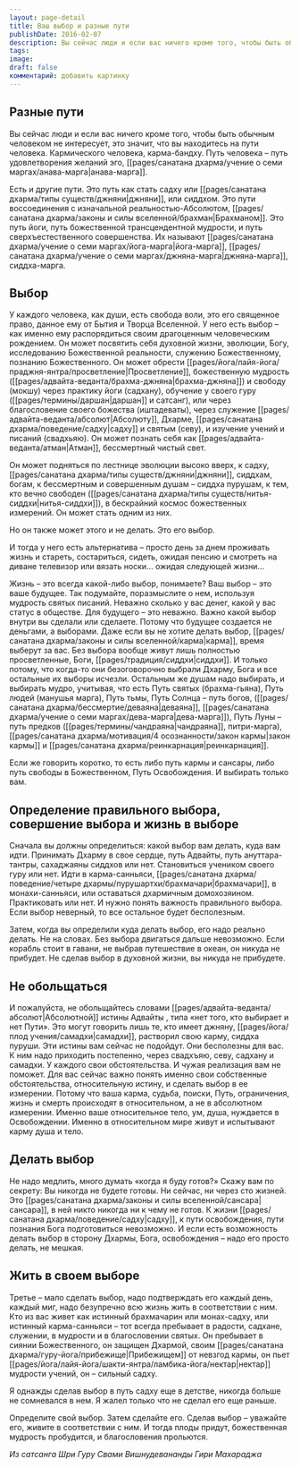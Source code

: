 ```yaml
---
layout: page-detail
title: Ваш выбор и разные пути
publishDate: 2016-02-07
description: Вы сейчас люди и если вас ничего кроме того, чтобы быть обычным человеком не интересует, это значит, что вы находитесь на пути человека. Кармического человека, карма-бандху. Путь человека – путь удовлетворения желаний эго, анава-марга. Но есть и другие пути...
tags: 
image: 
draft: false
комментарий: добавить картинку
---
```


## Разные пути

Вы сейчас люди и если вас ничего кроме того, чтобы быть обычным человеком не интересует, это значит, что вы находитесь на пути человека. Кармического человека, карма-бандху. Путь человека – путь удовлетворения желаний эго, [[pages/санатана дхарма/учение о семи маргах/анава-марга|анава-марга]].

Есть и другие пути. Это путь как стать садху или [[pages/санатана дхарма/типы существ/джняни|джняни]], или сиддхом. Это пути воссоединения с изначальной реальностью-Абсолютом, [[pages/санатана дхарма/законы и силы вселенной/брахман|Брахманом]]. Это путь йоги, путь божественной трансцендентной мудрости, и путь сверхъестественного совершенства. Их называют [[pages/санатана дхарма/учение о семи маргах/йога-марга|йога-марга]], [[pages/санатана дхарма/учение о семи маргах/джняна-марга|джняна-марга]], сиддха-марга.

## Выбор

У каждого человека, как души, есть свобода воли, это его священное право, данное ему от Бытия и Творца Вселенной. У него есть выбор – как именно ему распорядиться своим драгоценным человеческим рождением. Он может посвятить себя духовной жизни, эволюции, Богу, исследованию Божественной реальности, служению Божественному, познанию Божественного. Он может обрести [[pages/йога/лайя-йога/праджня-янтра/просветление|Просветление]], божественную мудрость ([[pages/адвайта-веданта/брахма-джняна|брахма-джняна]]) и свободу (мокшу) через практику йоги (садхану), обучение у своего гуру ([[pages/термины/даршан|даршан]] и сатсанг), или через благословение своего божества (иштадеваты), через служение [[pages/адвайта-веданта/абсолют|Абсолюту]], Дхарме, [[pages/санатана дхарма/поведение/садху|садху]] и святым (севу), и изучение учений и писаний (свадхьяю). Он может познать себя как [[pages/адвайта-веданта/атман|Атман]], бессмертный чистый свет.

Он может подняться по лестнице эволюции высоко вверх, к садху, [[pages/санатана дхарма/типы существ/джняни|джняни]], сиддхам, богам, к бессмертным и совершенным душам – сиддха пурушам, к тем, кто вечно свободен ([[pages/санатана дхарма/типы существ/нитья-сиддхи|нитья-сиддхи]]), в бескрайний космос божественных измерений. Он может стать одним из них.

Но он также может этого и не делать. Это его выбор.

И тогда у него есть альтернатива – просто день за днем проживать жизнь и стареть, состариться, сидеть, ожидая пенсию и смотреть на диване телевизор или вязать носки... ожидая следующей жизни...

Жизнь – это всегда какой-либо выбор, понимаете? Ваш выбор – это ваше будущее. Так подумайте, поразмыслите о нем, используя мудрость святых писаний. Неважно сколько у вас денег, какой у вас статус в обществе. Для будущего – это неважно. Важно какой выбор внутри вы сделали или сделаете. Потому что будущее создается не деньгами, а выборами. Даже если вы не хотите делать выбор, [[pages/санатана дхарма/законы и силы вселенной/карма|карма]], время выберут за вас. Без выбора вообще живут лишь полностью просветленные, Боги, [[pages/традиция/сиддхи|сиддхи]]. И только потому, что когда-то они безоговорочно выбрали Дхарму, Бога и все остальные их выборы исчезли. Остальным же душам надо выбирать, и выбирать мудро, учитывая, что есть Путь святых (брахма-гьяна), Путь людей (манушья марга), Путь тьмы, Путь Солнца – путь богов, ([[pages/санатана дхарма/бессмертие/деваяна|деваяна]], [[pages/санатана дхарма/учение о семи маргах/дева-марга|дева-марга]]), Путь Луны – путь предков ([[pages/термины/чандраяна|чандраяна]], питри-марга), [[pages/санатана дхарма/мотивация/4 осознанности/закон кармы|закон кармы]] и [[pages/санатана дхарма/реинкарнация|реинкарнация]].

Если же говорить коротко, то есть либо путь кармы и сансары, либо путь свободы в Божественном, Путь Освобождения. И выбирать только вам.

## Определение правильного выбора, совершение выбора и жизнь в выборе

Сначала вы должны определиться: какой выбор вам делать, куда вам идти. Принимать Дхарму в свое сердце, путь Адвайты, путь ануттара-тантры, сахаджаяны сиддхов или нет. Становиться учеником своего гуру или нет. Идти в карма-санньяси, [[pages/санатана дхарма/поведение/четыре дхармы/пурушартхи/брахмачари|брахмачари]], в монахи-санньяси, или оставаться дхармичным домохозяином. Практиковать или нет. И нужно понять важность правильного выбора. Если выбор неверный, то все остальное будет бесполезным.

Затем, когда вы определили куда делать выбор, его надо реально делать. Не на словах. Без выбора двигаться дальше невозможно. Если корабль стоит в гавани, не выбрав путешествие в океан, он никуда не прибудет. Не сделав выбор в духовной жизни, вы никуда не прибудете.

## Не обольщаться

И пожалуйста, не обольщайтесь словами [[pages/адвайта-веданта/абсолют|Абсолютной]] истины Адвайты , типа «нет того, кто выбирает и нет Пути». Это могут говорить лишь те, кто имеет джняну, [[pages/йога/плод учения/самадхи|самадхи]], растворил свою карму, сиддха пуруши. Эти истины вам сейчас не подойдут. Они бесполезны для вас. К ним надо приходить постепенно, через свадхъяю, севу, садхану и самадхи. У каждого свои обстоятельства. И чужая реализация вам не поможет. Для вас сейчас важно понять именно свои собственные обстоятельства, относительную истину, и сделать выбор в ее измерении. Потому что ваша карма, судьба, поиски, Путь, ограничения, жизнь и смерть происходят в относительном, а не в абсолютном измерении. Именно ваше относительное тело, ум, душа, нуждается в Освобождении. Именно в относительном мире живут и испытывают карму душа и тело.

## Делать выбор

Не надо медлить, много думать «когда я буду готов?» Скажу вам по секрету: Вы никогда не будете готовы. Ни сейчас, ни через сто жизней. Это [[pages/санатана дхарма/законы и силы вселенной/сансара|сансара]], в ней никто никогда ни к чему не готов. К жизни [[pages/санатана дхарма/поведение/садху|садху]], к пути освобождения, пути познания Бога подготовиться невозможно. И если есть возможность делать выбор в сторону Дхармы, Бога, освобождения – надо его просто делать, не мешкая.

## Жить в своем выборе

Третье – мало сделать выбор, надо подтверждать его каждый день, каждый миг, надо безупречно всю жизнь жить в соответствии с ним. Кто из вас живет как истинный брахмачарин или монах-садху, или истинный карма-санньяси – тот всегда пребывает в радости, садхане, служении, в мудрости и в благословении святых. Он пребывает в сиянии Божественного, он защищен Дхармой, своим [[pages/санатана дхарма/гуру-йога/прибежище|Прибежищем]] от невзгод кармы, он пьет [[pages/йога/лайя-йога/шакти-янтра/ламбика-йога/нектар|нектар]] мудрости учений, он – сильный садху. 

Я однажды сделав выбор в путь садху еще в детстве, никогда больше не сомневался в нем. Я жалел только что не сделал его еще раньше. 

Определите свой выбор. Затем сделайте его. Сделав выбор – уважайте его, живите в соответствии с ним. И тогда плоды придут, божественная мудрость пробудится, и благословения прольются.

*Из сатсанга Шри Гуру Свами Вишнудевананды Гири Махараджа*
